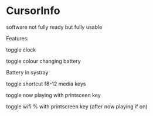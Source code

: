 CursorInfo
==========

software not fully ready but fully usable

Features:

toggle clock

toggle colour changing battery

Battery in systray

toggle shortcut f8-12 media keys

toggle now playing with printsceen key

toggle wifi % with printscreen key (after now playing if on)
